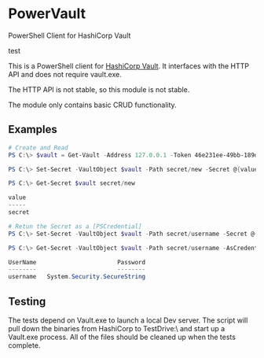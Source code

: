 # PowerVault
PowerShell Client for HashiCorp Vault


test

This is a PowerShell client for [HashiCorp Vault](https://www.vaultproject.io/). It interfaces with the HTTP API and does not require vault.exe.

The HTTP API is not stable, so this module is not stable.

The module only contains basic CRUD functionality.

## Examples

```powershell
# Create and Read
PS C:\> $vault = Get-Vault -Address 127.0.0.1 -Token 46e231ee-49bb-189d-c58d-f276743ececa

PS C:\> Set-Secret -VaultObject $vault -Path secret/new -Secret @{value="secret"}

PS C:\> Get-Secret $vault secret/new

value 
----- 
secret
```

```powershell
# Retun the Secret as a [PSCredential]
PS C:\> Set-Secret -VaultObject $vault -Path secret/username -Secret @{password="P@55w0rd"}

PS C:\> Get-Secret -VaultObject $vault -Path secret/username -AsCredential 

UserName                       Password
--------                       --------
username   System.Security.SecureString
```

## Testing
The tests depend on Vault.exe to launch a local Dev server. The script will pull down the binaries from HashiCorp to TestDrive:\ and start up a Vault.exe process. All of the files should be cleaned up when the tests complete. 
